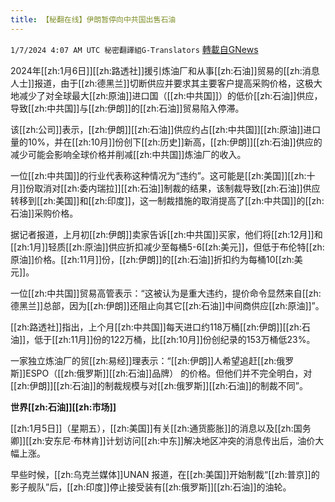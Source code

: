 ```yaml
---
title: 【秘翻在线】伊朗暂停向中共国出售石油
---
```

`1/7/2024 4:07 AM UTC 秘密翻譯組G-Translators` [轉載自GNews](https://gnews.org/articles/2192476)

2024年[[zh:1月6日]][[zh:路透社]]援引炼油厂和从事[[zh:石油]]贸易的[[zh:消息人士]]报道，由于[[zh:德黑兰]]切断供应并要求其主要客户提高采购价格，这极大地减少了对全球最大[[zh:原油]]进口国（[[zh:中共国]]）的低价[[zh:石油]]供应，导致[[zh:中共国]]与[[zh:伊朗]]的[[zh:石油]]贸易陷入停滞。

该[[zh:公司]]表示，[[zh:伊朗]][[zh:石油]]供应约占[[zh:中共国]][[zh:原油]]进口量的10%，并在[[zh:10月]]份创下[[zh:历史]]新高，[[zh:伊朗]][[zh:石油]]供应的减少可能会影响全球价格并削减[[zh:中共国]]炼油厂的收入。

一位[[zh:中共国]]的行业代表称这种情况为“违约”。这可能是[[zh:美国]][[zh:十月]]份取消对[[zh:委内瑞拉]][[zh:石油]]制裁的结果，该制裁导致[[zh:石油]]供应转移到[[zh:美国]]和[[zh:印度]]，这一制裁措施的取消提高了[[zh:中共国]]的[[zh:石油]]采购价格。

据记者报道，上月初[[zh:伊朗]]卖家告诉[[zh:中共国]]买家，他们将[[zh:12月]]和[[zh:1月]]轻质[[zh:原油]]供应折扣减少至每桶5-6[[zh:美元]]，但低于布伦特[[zh:原油]]价格。[[zh:11月]]份，[[zh:伊朗]]的[[zh:石油]]折扣约为每桶10[[zh:美元]]。

一位[[zh:中共国]]贸易高管表示：“这被认为是重大违约，提价命令显然来自[[zh:德黑兰]]总部，因为[[zh:伊朗]]还阻止向其它[[zh:石油]]中间商供应[[zh:原油]]”。

[[zh:路透社]]指出，上个月[[zh:中共国]]每天进口约118万桶[[zh:伊朗]][[zh:石油]]，低于[[zh:11月]]份的122万桶，比[[zh:10月]]份创纪录的153万桶低23%。

一家独立炼油厂的贸[[zh:易经]]理表示：“[[zh:伊朗]]人希望追赶[[zh:俄罗斯]]ESPO（[[zh:俄罗斯]][[zh:石油]]品牌） 的价格。但他们并不完全明白，对[[zh:伊朗]][[zh:石油]]的制裁规模与对[[zh:俄罗斯]][[zh:石油]]的制裁不同”。

**世界[[zh:石油]][[zh:市场]]**

[[zh:1月5日]]（星期五），[[zh:美国]]有关[[zh:通货膨胀]]的消息以及[[zh:国务卿]][[zh:安东尼·布林肯]]计划访问[[zh:中东]]解决地区冲突的消息传出后，油价大幅上涨。

早些时候，[[zh:乌克兰媒体]]UNAN 报道，在[[zh:美国]]开始制裁“[[zh:普京]]的影子舰队”后，[[zh:印度]]停止接受装有[[zh:俄罗斯]][[zh:石油]]的油轮。
